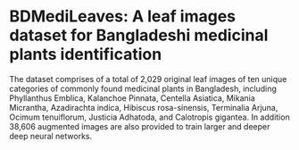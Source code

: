 # BDMediLeaves: A leaf images dataset for Bangladeshi medicinal plants identification

The dataset comprises of a total of 2,029 original leaf images of ten unique categories of commonly found medicinal plants in Bangladesh, including Phyllanthus Emblica, Kalanchoe Pinnata, Centella Asiatica, Mikania Micrantha, Azadirachta indica, Hibiscus rosa-sinensis, Terminalia Arjuna, Ocimum tenuiflorum, Justicia Adhatoda, and Calotropis gigantea. In addition 38,606 augmented images are also provided to train larger and deeper deep neural networks.